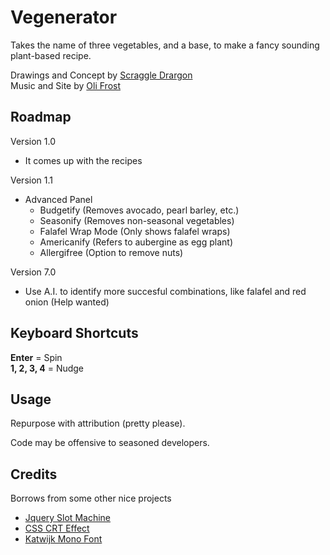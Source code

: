 # Vegenerator
 
Takes the name of three vegetables, and a base, to make a fancy sounding plant-based recipe.  

Drawings and Concept by [Scraggle Drargon](https://instagram.com/scraggledragon)  
Music and Site by [Oli Frost](https://olifro.st/links)  

## Roadmap

Version 1.0
- It comes up with the recipes

Version 1.1
- Advanced Panel
	- Budgetify (Removes avocado, pearl barley, etc.)
	- Seasonify (Removes non-seasonal vegetables)
	- Falafel Wrap Mode (Only shows falafel wraps)
	- Americanify (Refers to aubergine as egg plant)
	- Allergifree (Option to remove nuts)

Version 7.0
- Use A.I. to identify more succesful combinations, like falafel and red onion (Help wanted)

## Keyboard Shortcuts

**Enter** = Spin  
**1, 2, 3, 4** = Nudge  

## Usage

Repurpose with attribution (pretty please).

Code may be offensive to seasoned developers.

## Credits

Borrows from some other nice projects
- [Jquery Slot Machine](https://github.com/josex2r/jQuery-SlotMachine)
- [CSS CRT Effect](http://aleclownes.com/2017/02/01/crt-display.html)
- [Katwijk Mono Font](https://wehtt.am/fonts/)

